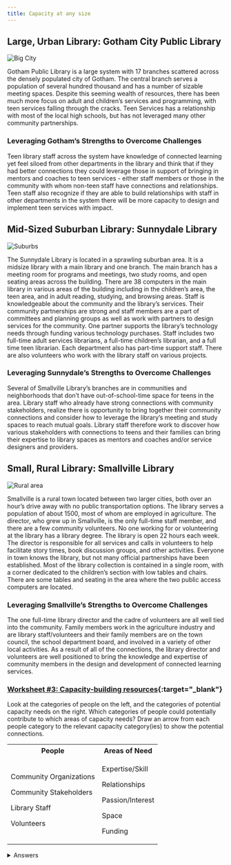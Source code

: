 ```yaml
---
title: Capacity at any size
---
```


## Large, Urban Library: Gotham City Public Library
<img src="{{ site.baseurl }}/img/capacity/big_city_med.png"  ALT="Big City"/>

Gotham Public Library is a large system with 17 branches scattered across the densely populated city of Gotham. The central branch serves a population of several hundred thousand and has a number of sizable meeting spaces. Despite this seeming wealth of resources, there has been much more focus on adult and children’s services and programming, with teen services falling through the cracks. Teen Services has a relationship with most of the local high schools, but has not leveraged many other community partnerships.

### Leveraging Gotham’s Strengths to Overcome Challenges

Teen library staff across the system have knowledge of connected learning yet feel siloed from other departments in the library and think that if they had better connections they could leverage those in support of bringing in mentors and coaches to teen services - either staff members or those in the community with whom non-teen staff have connections and relationships.   Teen staff also recognize if they are able to build relationships with staff in other departments in the system there will be more capacity to design and implement teen services with impact.

 
## Mid-Sized Suburban Library: Sunnydale Library

<img src="{{ site.baseurl }}/img/capacity/suburban_med.png"  ALT="Suburbs"/>

The Sunnydale Library is located in a sprawling suburban area. It is a midsize library with a main library and one branch. The main branch has a meeting room for programs and meetings, two study rooms, and open seating areas across the building. There are 38 computers in the main library in various areas of the building including in the children’s area, the teen area, and in adult reading, studying, and browsing areas. Staff is knowledgeable about the community and the library’s services. Their community partnerships are strong and staff members are a part of committees and planning groups as well as work with partners to design services for the community. One partner supports the library’s technology needs through funding various technology purchases. Staff includes two full-time adult services librarians, a full-time children’s librarian, and a full time teen librarian. Each department also has part-time support staff. There are also volunteers who work with the library staff on various projects.

### Leveraging Sunnydale’s Strengths to Overcome Challenges

Several of Smallville Library’s  branches are in communities and neighborhoods that don’t have out-of-school-time space for teens in the area.  Library staff who already have strong connections with community stakeholders, realize there is opportunity to bring together their community connections and consider how to leverage the library’s meeting and study spaces to reach mutual goals.  Library staff therefore work to discover how various stakeholders with connections to teens and their families can bring their expertise to library spaces as mentors and coaches and/or service designers and providers.

 
## Small, Rural Library: Smallville Library

<img src="{{ site.baseurl }}/img/capacity/rural_med.png"  ALT="Rural area"/>
 

Smallville is a rural town located between two larger cities, both over an hour’s drive away with no public transportation options. The library serves a population of about 1500, most of whom are employed in agriculture. The director, who grew up in Smallville, is the only full-time staff member, and there are a few community volunteers. No one working for or volunteering at the library has a library degree. The library is open 22 hours each week. The director is responsible for all services and calls in volunteers to help facilitate story times, book discussion groups, and other activities. Everyone in town knows the library, but not many official partnerships have been established. Most of the library collection is contained in a single room, with a corner dedicated to the children’s section with low tables and chairs. There are some tables and seating in the area where the two public access computers are located.

### Leveraging Smallville’s Strengths to Overcome Challenges

The one full-time library director and the cadre of volunteers are all well tied into the community. Family members work in the agriculture industry and are library staff/volunteers and their family members are on the town council, the school department board, and involved in a variety of other local activities.  As a result of all of the connections, the library director and volunteers are well positioned to bring the knowledge and expertise of community members in the design and development of connected learning services.


<div class="callout activity" markdown="1">
    
### [Worksheet #3: Capacity-building resources](https://docs.google.com/document/d/14FRMg54QQpWBZymkAtbECpGbtRVI5dwk5CGuuUiXASc/edit#heading=h.klpduap5218u){:target="_blank"}

Look at the categories of people on the left, and the categories of potential capacity needs on the right. Which categories of people could potentially contribute to which areas of capacity needs? Draw an arrow from each people category to the relevant capacity category(ies) to show the potential connections. 

<table>
	<tr>
		<th>People</th>
		<th>Areas of Need</th>
	</tr>
	<tr>
		<td>
			<p>Community Organizations</p>
			<p>Community Stakeholders</p>
			<p>Library Staff</p>
			<p>Volunteers</p>
		</td>
		<td>
			<p>Expertise/Skill</p>
			<p>Relationships</p>
			<p>Passion/Interest</p>
			<p>Space</p>
			<p>Funding</p>
		</td>
	</tr>
</table>

<details>
	<summary>Answers</summary>
	All of these people could potentially contribute to the library's capacity needs in each area! 
</details>

</div>
